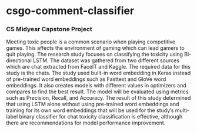 # csgo-comment-classifier
### CS Midyear Capstone Project

Meeting toxic people is a common scenario when playing competitive games. This affects the environment of gaming which can lead gamers to quit playing. The research study focuses on classifying the toxicity using Bi-directional LSTM. The dataset was gathered from two different sources which are chat extracted from FaceIT and Kaggle. The required data for this study is the chats. The study used built-in word embedding in Keras instead of pre-trained word embeddings such as Fasttext and GloVe word embeddings. It also creates models with different values in optimizers and compares to find the best result. The model will be evaluated using metrics such as Precision, Recall, and Accuracy. The result of this study determined that using LSTM alone without using pre-trained word embeddings and training for its own word embeddings that will be used for the study’s multi-label binary classifier for chat toxicity classification is effective, although there are recommendations for model performance improvement.
